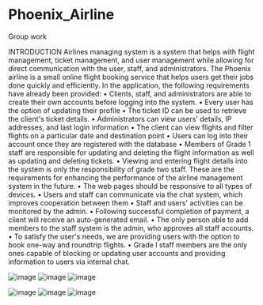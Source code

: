 # Phoenix_Airline
Group work

INTRODUCTION
Airlines managing system is a system that helps with flight management, ticket management, and user management while allowing for direct communication with the user, staff, and administrators. The Phoenix airline is a small online flight booking service that helps users get their jobs done quickly and efficiently. 
In the application, the following requirements have already been provided:
•	Clients, staff, and administrators are able to create their own accounts before logging into the system.
•	Every user has the option of updating their profile
•	The ticket ID can be used to retrieve the client's ticket details.
•	Administrators can view users' details, IP addresses, and last login information
•	The client can view flights and filter flights on a particular date and destination point
•	Users can log into their account once they are registered with the database
•	Members of Grade 1 staff are responsible for updating and deleting the flight information as well as updating and deleting tickets.
•	Viewing and entering flight details into the system is only the responsibility of grade two staff.
These are the requirements for enhancing the performance of the airline management system in the future.
•	The web pages should be responsive to all types of devices.
•	Users and staff can communicate via the chat system, which improves cooperation between them
•	Staff and users' activities can be monitored by the admin.
•	Following successful completion of payment, a client will receive an auto-generated email.
•	The only person able to add members to the staff system is the admin, who approves all staff accounts.
•	To satisfy the user's needs, we are providing users with the option to book one-way and roundtrip flights.
•	Grade I staff members are the only ones capable of blocking or updating user accounts and providing information to users via internal chat.

![image](https://user-images.githubusercontent.com/87576012/170106106-358e1657-e62e-4930-884b-f0fca79d8d8d.png)
![image](https://user-images.githubusercontent.com/87576012/170106172-d30621ef-475e-48f8-a610-fc85dc7f6ba8.png)
![image](https://user-images.githubusercontent.com/87576012/170106189-ccb69a44-0601-4ff9-80f0-83898f28ac0e.png)

![image](https://user-images.githubusercontent.com/87576012/170106303-a093c8b8-fcd9-4284-9860-142af8bb876a.png)
![image](https://user-images.githubusercontent.com/87576012/170106331-45f398f7-bbd2-45eb-a615-c8bbb745b19f.png)
![image](https://user-images.githubusercontent.com/87576012/170106360-a1e203d9-104c-4676-9121-e48cd193ce9b.png)
